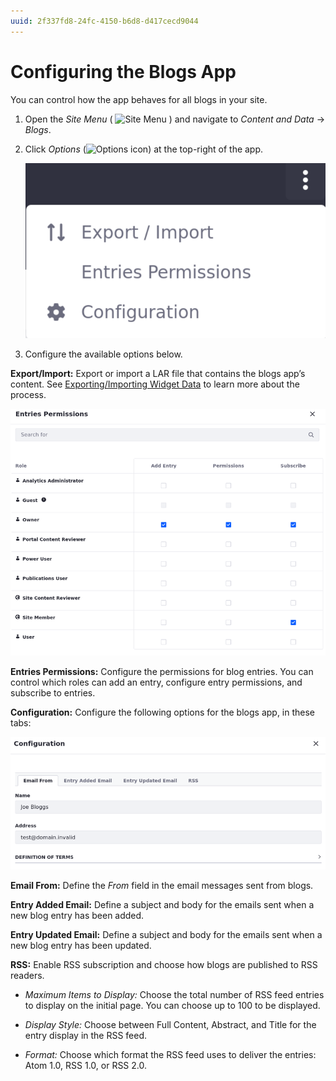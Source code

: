 ```yaml
---
uuid: 2f337fd8-24fc-4150-b6d8-d417cecd9044
---
```

# Configuring the Blogs App

You can control how the app behaves for all blogs in your site.

1. Open the *Site Menu* ( ![Site Menu](../../images/icon-product-menu.png) ) and navigate to *Content and Data* &rarr; *Blogs*.

1. Click *Options* (![Options icon](../../images/icon-options.png)) at the top-right of the app.

   ![Click on the options icon to configure your blogs app.](configuring-the-blogs-app/images/01.png)

1. Configure the available options below.

**Export/Import:** Export or import a LAR file that contains the blogs app’s content. See [Exporting/Importing Widget Data](../../site-building/creating-pages/page-fragments-and-widgets/using-widgets/configuring-widgets/exporting-importing-widget-data.md) to learn more about the process.

![Export/import the blogs app's content.](configuring-the-blogs-app/images/02.png)

**Entries Permissions:** Configure the permissions for blog entries. You can control which roles can add an entry, configure entry permissions, and subscribe to entries.

**Configuration:** Configure the following options for the blogs app, in these tabs:

![In Configuration, you can set email and RSS options](configuring-the-blogs-app/images/03.png)

**Email From:** Define the *From* field in the email messages sent from blogs.

**Entry Added Email:** Define a subject and body for the emails sent when a new blog entry has been added.

**Entry Updated Email:** Define a subject and body for the emails sent when a new blog entry has been updated.

**RSS:** Enable RSS subscription and choose how blogs are published to RSS readers.

- *Maximum Items to Display:* Choose the total number of RSS feed entries to display on the initial page. You can choose up to 100 to be displayed.

- *Display Style:* Choose between Full Content, Abstract, and Title for the entry display in the RSS feed.

- *Format:* Choose which format the RSS feed uses to deliver the entries: Atom 1.0, RSS 1.0, or RSS 2.0.
